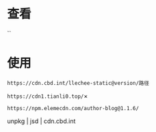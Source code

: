 # 查看

``

# 使用

`https://cdn.cbd.int/llechee-static@version/路径`

`https://cdn1.tianli0.top/`×

`https://npm.elemecdn.com/author-blog@1.1.6/`



unpkg | jsd | cdn.cbd.int
